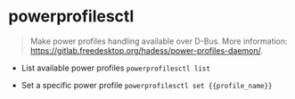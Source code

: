 # powerprofilesctl
> Make power profiles handling available over D-Bus.
> More information: <https://gitlab.freedesktop.org/hadess/power-profiles-daemon/>.

- List available power profiles
`powerprofilesctl list`

- Set a specific power profile
`powerprofilesctl set {{profile_name}}`
